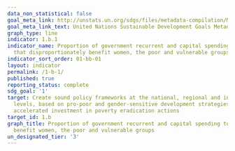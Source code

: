 ```yaml
---
data_non_statistical: false
goal_meta_link: http://unstats.un.org/sdgs/files/metadata-compilation/Metadata-Goal-1.pdf
goal_meta_link_text: United Nations Sustainable Development Goals Metadata (pdf 894kB)
graph_type: line
indicator: 1.b.1
indicator_name: Proportion of government recurrent and capital spending to sectors
  that disproportionately benefit women, the poor and vulnerable groups
indicator_sort_order: 01-bb-01
layout: indicator
permalink: /1-b-1/
published: true
reporting_status: complete
sdg_goal: '1'
target: Create sound policy frameworks at the national, regional and international
  levels, based on pro-poor and gender-sensitive development strategies, to support
  accelerated investment in poverty eradication actions
target_id: 1.b
graph_title: Proportion of government recurrent and capital spending to sectors that disproportionately
  benefit women, the poor and vulnerable groups
un_designated_tier: '3'
---
```


